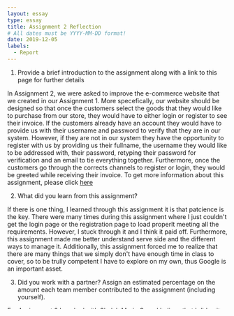```yaml
---
layout: essay
type: essay
title: Assignment 2 Reflection
# All dates must be YYYY-MM-DD format!
date: 2019-12-05
labels:
  - Report
---
```


1) Provide a brief introduction to the assignment along with a link to this page for further details

In Assignment 2, we were asked to improve the e-commerce website that we created in our Assignment 1. More specefically, our website should be designed so that once the customers select the goods that they would like to purchase from our store, they would have to either login or register to see their invoice. If the customers already have an account they would have to provide us with their username and password to verify that they are in our system. However, if they are not in our system they have the opportunity to register with us by providing us their fullname, the username they would like to be addressed with, their password, retyping their password for verification and an email to tie everything together. Furthermore, once the customers go through the corrects channels to register or login, they would be greeted while receiving their invoice. To get more information about this assignment, please click [here](https://dport96.github.io/ITM352/morea/150.Assignment2/experience-Assignment2.html)

2) What did you learn from this assignment?

If there is one thing, I learned through this assignment it is that patcience is the key. There were many times during this assignment where I just couldn't get the login page or the registration page to load properlt meeting all the requirements. However, I stuck through it and I think it paid off. Furthermore, this assignment made me better understand serve side and the different ways to manage it. Additionally, this assignment forced me to realize that there are many things that we simply don't have enough time in class to cover, so to be trully competent I have to explore on my own, thus Google is an important asset.

3) Did you work with a partner? Assign an estimated percentage on the amount each team member contributed to the assignment (including yourself).

For Assignment 2 I worked with Shelah Marie Cruz. I believe that I did quite more on the project than my partner. If I were to put a number I would say I did 80% of the work whereas my partner did the remaining 20%. This is because I worked on personalization, security, validation, and returning error message while my partner checked what we did. Nevertheless, it was helpful to have a partner go over and troubleshoot everytime the validation didn't yield the correct results.

4) How did you get help when you needed it? What did you need help with?

There were several times I needed help with the assignment. Most of these times I got assistance from Professor Port. However, the times that he wasn't free I would either search online or work together with my classmates to troubleshoot the problem. The main thing that I need assistance with was the data validation and error flags. 

5) How was developing this assignment different than assignment #1?

This assignment was different from the previous assignment because we had to store the order information from the products page and cary it through the login/registration page to get to the invoice. Furthermore, there was tedious validation as well as personalization and security. Other than that, pretty much else remained the same from the assignment 1. 

6) Estimate the % of time you spent (a) thinking about how to do something, (b) writing code (but do not include testing, (c) testing and debugging

Although we had more time to complete assignment 2 than we had for assignment 1, I found myself spending a lot more time doing this assignment. This is simply because there was a lot more component to this project. If I were to break it down to percentage of how much time I spend focusing on each aspect of the assignment I would have to allocate about 45% thinking about what I had to do, another 25% writing the actual code and the remaing 30% testing and debugging. However, thinking about how to approach the project took the longest time because I had refer back to previous labs as well as making it work by adding materials/content/code to what I had for assignment  1. 

7) Describe what worked well with this project? What did not work well?

One thing that was really helpful was the fact that I could refer back to my labs and follow it as a template for what I was doing for my project. However, writing the code for validation gave me the most trouble because I had to look up/ consult my friends on the functions of a certain code. Moreover, I was fortunate enough to meet up with Professor Port in multiple occasions to troubleshoot/ work with him to fill the gaps in my knowledge as well as the code itself.

8) If you could go back in time and do things differently, what would you do differently?

If there is one thing that I would have done differently, the first in starting the project would have to read the documentation for each function to know exactly their role in getting my webpage to work. That way I would I have saved more time when it came to troubleshooting because I would have got it right the first time around. Furthermore, I wish I could have started a little earlier so that I would have more time to relax and finish the project, instead of rushing through it even though I finish the assignment on time. I think if I had done that I could have had more time to play around with the CSS and make it look pleasing instead of just meeting the requirements.
